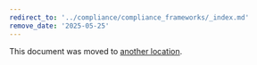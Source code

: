 ```yaml
---
redirect_to: '../compliance/compliance_frameworks/_index.md'
remove_date: '2025-05-25'
---
```


<!-- markdownlint-disable -->

This document was moved to [another location](../compliance/compliance_frameworks/_index.md).

<!-- This redirect file can be deleted after <YYYY-MM-DD>. -->
<!-- Redirects that point to other docs in the same project expire in three months. -->
<!-- Redirects that point to docs in a different project or site (for example, link is not relative and starts with `https:`) expire in one year. -->
<!-- Before deletion, see: https://docs.gitlab.com/development/documentation/redirects -->
